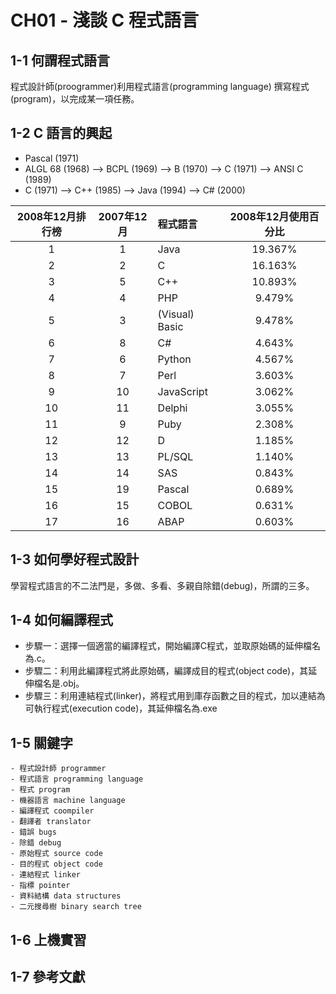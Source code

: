 # CH01 - 淺談 C 程式語言

## 1-1 何謂程式語言

程式設計師(proogrammer)利用程式語言(programming language)
撰寫程式(program)，以完成某一項任務。

## 1-2 C 語言的興起

- Pascal (1971)
- ALGL 68 (1968) --> BCPL (1969) --> B (1970) --> C (1971) --> ANSI C (1989)
- C (1971) --> C++ (1985) --> Java (1994) --> C# (2000)

2008年12月排行榜|2007年12月|程式語言|2008年12月使用百分比
:----:|:----:|:----|:----:
1|1|Java|19.367%
2|2|C|16.163%
3|5|C++|10.893%
4|4|PHP|9.479%
5|3|(Visual) Basic|9.478%
6|8|C#|4.643%
7|6|Python|4.567%
8|7|Perl|3.603%
9|10|JavaScript|3.062%
10|11|Delphi|3.055%
11|9|Puby|2.308%
12|12|D|1.185%
13|13|PL/SQL|1.140%
14|14|SAS|0.843%
15|19|Pascal|0.689%
16|15|COBOL|0.631%
17|16|ABAP|0.603%

## 1-3 如何學好程式設計

學習程式語言的不二法門是，多做、多看、多親自除錯(debug)，所謂的三多。

## 1-4 如何編譯程式

- 步驟一：選擇一個適當的編譯程式，開始編譯C程式，並取原始碼的延伸檔名為.c。
- 步驟二：利用此編譯程式將此原始碼，編譯成目的程式(object code)，其延伸檔名是.obj。
- 步驟三：利用連結程式(linker)，將程式用到庫存函數之目的程式，加以連結為可執行程式(execution code)，其延伸檔名為.exe

## 1-5 關鍵字

    - 程式設計師 programmer
    - 程式語言 programming language
    - 程式 program
    - 機器語言 machine language
    - 編譯程式 coompiler
    - 翻譯者 translator
    - 錯誤 bugs
    - 除錯 debug
    - 原始程式 source code
    - 目的程式 object code
    - 連結程式 linker
    - 指標 pointer
    - 資料結構 data structures
    - 二元搜尋樹 binary search tree

## 1-6 上機實習

## 1-7 參考文獻
